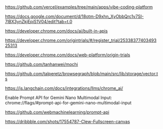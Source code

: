 https://github.com/vercel/examples/tree/main/apps/vibe-coding-platform

https://docs.google.com/document/d/18otm-D9xhn_XyObbQrc1v7SI-7lBX3ynZkjEpiS1V04/edit?tab=t.0

https://developer.chrome.com/docs/ai/built-in-apis

https://developer.chrome.com/origintrials/#/register_trial/2533837740349325313

https://developer.chrome.com/docs/web-platform/origin-trials

https://github.com/tanhanwei/mochi

https://github.com/talperetz/browsegraph/blob/main/src/lib/storage/vector.ts

https://js.langchain.com/docs/integrations/llms/chrome_ai/

Enable Prompt API for Gemini Nano Multimodal Input:
chrome://flags/#prompt-api-for-gemini-nano-multimodal-input

https://github.com/webmachinelearning/prompt-api

https://dribbble.com/shots/17554787-Clew-Fullscreen-canvas
